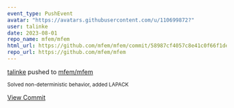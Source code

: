 ```yaml
---
event_type: PushEvent
avatar: "https://avatars.githubusercontent.com/u/110699872?"
user: talinke
date: 2023-08-01
repo_name: mfem/mfem
html_url: https://github.com/mfem/mfem/commit/58987cf4057c8e41c0f66f1dee16ac633348690d
repo_url: https://github.com/mfem/mfem
---
```


<a href='https://github.com/talinke' target='_blank'>talinke</a> pushed to <a href='https://github.com/mfem/mfem' target='_blank'>mfem/mfem</a>

<small>Solved non-deterministic behavior, added LAPACK</small>

<a href='https://github.com/mfem/mfem/commit/58987cf4057c8e41c0f66f1dee16ac633348690d' target='_blank'>View Commit</a>